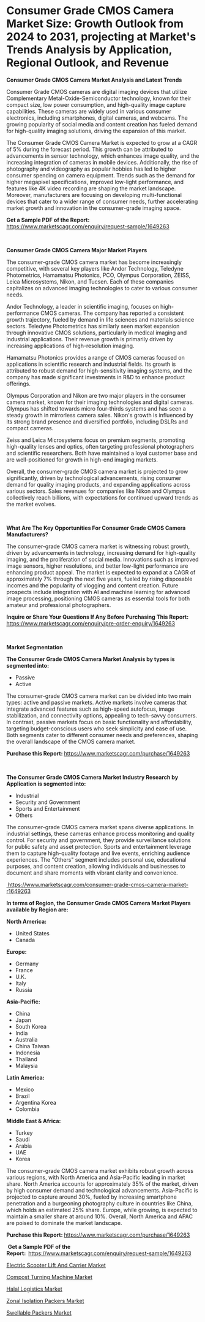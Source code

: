<p><h1>Consumer Grade CMOS Camera Market Size: Growth Outlook from 2024 to 2031, projecting at Market's Trends Analysis by Application, Regional Outlook, and Revenue</h1></p><p><strong>Consumer Grade CMOS Camera Market Analysis and Latest Trends</strong></p>
<p><p>Consumer Grade CMOS cameras are digital imaging devices that utilize Complementary Metal-Oxide-Semiconductor technology, known for their compact size, low power consumption, and high-quality image capture capabilities. These cameras are widely used in various consumer electronics, including smartphones, digital cameras, and webcams. The growing popularity of social media and content creation has fueled demand for high-quality imaging solutions, driving the expansion of this market.</p><p>The Consumer Grade CMOS Camera Market is expected to grow at a CAGR of 5% during the forecast period. This growth can be attributed to advancements in sensor technology, which enhances image quality, and the increasing integration of cameras in mobile devices. Additionally, the rise of photography and videography as popular hobbies has led to higher consumer spending on camera equipment. Trends such as the demand for higher megapixel specifications, improved low-light performance, and features like 4K video recording are shaping the market landscape. Moreover, manufacturers are focusing on developing multi-functional devices that cater to a wider range of consumer needs, further accelerating market growth and innovation in the consumer-grade imaging space.</p></p>
<p><strong>Get a Sample PDF of the Report:&nbsp;</strong> <a href="https://www.marketscagr.com/enquiry/request-sample/1649263?utm_campaign=1126&utm_medium=2&utm_source=Github&utm_content=ia&utm_term=19112024&utm_id=consumer-grade-cmos-camera">https://www.marketscagr.com/enquiry/request-sample/1649263</a></p>
<p>&nbsp;</p>
<p><strong>Consumer Grade CMOS Camera Major Market Players</strong></p>
<p><p>The consumer-grade CMOS camera market has become increasingly competitive, with several key players like Andor Technology, Teledyne Photometrics, Hamamatsu Photonics, PCO, Olympus Corporation, ZEISS, Leica Microsystems, Nikon, and Tucsen. Each of these companies capitalizes on advanced imaging technologies to cater to various consumer needs.</p><p>Andor Technology, a leader in scientific imaging, focuses on high-performance CMOS cameras. The company has reported a consistent growth trajectory, fueled by demand in life sciences and materials science sectors. Teledyne Photometrics has similarly seen market expansion through innovative CMOS solutions, particularly in medical imaging and industrial applications. Their revenue growth is primarily driven by increasing applications of high-resolution imaging.</p><p>Hamamatsu Photonics provides a range of CMOS cameras focused on applications in scientific research and industrial fields. Its growth is attributed to robust demand for high-sensitivity imaging systems, and the company has made significant investments in R&D to enhance product offerings.</p><p>Olympus Corporation and Nikon are two major players in the consumer camera market, known for their imaging technologies and digital cameras. Olympus has shifted towards micro four-thirds systems and has seen a steady growth in mirrorless camera sales. Nikon's growth is influenced by its strong brand presence and diversified portfolio, including DSLRs and compact cameras.</p><p>Zeiss and Leica Microsystems focus on premium segments, promoting high-quality lenses and optics, often targeting professional photographers and scientific researchers. Both have maintained a loyal customer base and are well-positioned for growth in high-end imaging markets.</p><p>Overall, the consumer-grade CMOS camera market is projected to grow significantly, driven by technological advancements, rising consumer demand for quality imaging products, and expanding applications across various sectors. Sales revenues for companies like Nikon and Olympus collectively reach billions, with expectations for continued upward trends as the market evolves.</p></p>
<p>&nbsp;</p>
<p><strong>What Are The Key Opportunities For Consumer Grade CMOS Camera Manufacturers?</strong></p>
<p><p>The consumer-grade CMOS camera market is witnessing robust growth, driven by advancements in technology, increasing demand for high-quality imaging, and the proliferation of social media. Innovations such as improved image sensors, higher resolutions, and better low-light performance are enhancing product appeal. The market is expected to expand at a CAGR of approximately 7% through the next five years, fueled by rising disposable incomes and the popularity of vlogging and content creation. Future prospects include integration with AI and machine learning for advanced image processing, positioning CMOS cameras as essential tools for both amateur and professional photographers.</p></p>
<p><strong>Inquire or Share Your Questions If Any Before Purchasing This Report:</strong> <a href="https://www.marketscagr.com/enquiry/pre-order-enquiry/1649263?utm_campaign=1126&utm_medium=2&utm_source=Github&utm_content=ia&utm_term=19112024&utm_id=consumer-grade-cmos-camera">https://www.marketscagr.com/enquiry/pre-order-enquiry/1649263</a></p>
<p>&nbsp;</p>
<p><strong>Market Segmentation</strong></p>
<p><strong>The Consumer Grade CMOS Camera Market Analysis by types is segmented into:</strong></p>
<p><ul><li>Passive</li><li>Active</li></ul></p>
<p><p>The consumer-grade CMOS camera market can be divided into two main types: active and passive markets. Active markets involve cameras that integrate advanced features such as high-speed autofocus, image stabilization, and connectivity options, appealing to tech-savvy consumers. In contrast, passive markets focus on basic functionality and affordability, targeting budget-conscious users who seek simplicity and ease of use. Both segments cater to different consumer needs and preferences, shaping the overall landscape of the CMOS camera market.</p></p>
<p><strong>Purchase this Report:&nbsp;</strong><a href="https://www.marketscagr.com/purchase/1649263?utm_campaign=1126&utm_medium=2&utm_source=Github&utm_content=ia&utm_term=19112024&utm_id=consumer-grade-cmos-camera">https://www.marketscagr.com/purchase/1649263</a></p>
<p>&nbsp;</p>
<p><strong>The Consumer Grade CMOS Camera Market Industry Research by Application is segmented into:</strong></p>
<p><ul><li>Industrial</li><li>Security and Government</li><li>Sports and Entertainment</li><li>Others</li></ul></p>
<p><p>The consumer-grade CMOS camera market spans diverse applications. In industrial settings, these cameras enhance process monitoring and quality control. For security and government, they provide surveillance solutions for public safety and asset protection. Sports and entertainment leverage them to capture high-quality footage and live events, enriching audience experiences. The "Others" segment includes personal use, educational purposes, and content creation, allowing individuals and businesses to document and share moments with vibrant clarity and convenience.</p></p>
<p><a href="https://www.marketscagr.com/consumer-grade-cmos-camera-market-r1649263?utm_campaign=1126&utm_medium=2&utm_source=Github&utm_content=ia&utm_term=19112024&utm_id=consumer-grade-cmos-camera">&nbsp;https://www.marketscagr.com/consumer-grade-cmos-camera-market-r1649263</a></p>
<p><strong>In terms of Region, the Consumer Grade CMOS Camera Market Players available by Region are:</strong></p>
<p>
    <p> <strong> North America: </strong>
        <ul>
            <li>United States</li>
            <li>Canada</li>
        </ul>
        </p> 
    <p> <strong> Europe: </strong>
        <ul>
            <li>Germany</li>
            <li>France</li>
            <li>U.K.</li>
            <li>Italy</li>
            <li>Russia</li>
        </ul>
        </p> 
    <p> <strong> Asia-Pacific: </strong>
        <ul>
            <li>China</li>
            <li>Japan</li>
            <li>South Korea</li>
            <li>India</li>
            <li>Australia</li>
            <li>China Taiwan</li>
            <li>Indonesia</li>
            <li>Thailand</li>
            <li>Malaysia</li>
        </ul>
        </p> 
    <p> <strong> Latin America: </strong>
        <ul>
            <li>Mexico</li>
            <li>Brazil</li>
            <li>Argentina Korea</li>
            <li>Colombia</li>
        </ul>
        </p> 
    <p> <strong> Middle East & Africa: </strong>
        <ul>
            <li>Turkey</li>
            <li>Saudi</li>
            <li>Arabia</li>
            <li>UAE</li>
            <li>Korea</li>
        </ul>
    </p>
    </p>
<p><p>The consumer-grade CMOS camera market exhibits robust growth across various regions, with North America and Asia-Pacific leading in market share. North America accounts for approximately 35% of the market, driven by high consumer demand and technological advancements. Asia-Pacific is projected to capture around 30%, fueled by increasing smartphone penetration and a burgeoning photography culture in countries like China, which holds an estimated 25% share. Europe, while growing, is expected to maintain a smaller share at around 10%. Overall, North America and APAC are poised to dominate the market landscape.</p></p>
<p><strong>Purchase this Report: </strong><a href="https://www.marketscagr.com/purchase/1649263?utm_campaign=1126&utm_medium=2&utm_source=Github&utm_content=ia&utm_term=19112024&utm_id=consumer-grade-cmos-camera">https://www.marketscagr.com/purchase/1649263</a></p>
<p>&nbsp;<strong>Get a Sample PDF of the Report:&nbsp;&nbsp;</strong><a href="https://www.marketscagr.com/enquiry/request-sample/1649263?utm_campaign=1126&utm_medium=2&utm_source=Github&utm_content=ia&utm_term=19112024&utm_id=consumer-grade-cmos-camera">https://www.marketscagr.com/enquiry/request-sample/1649263</a></p>
<p><strong></strong></p>
<p><p><a href="https://issuu.com/reportprime-2/docs/electric-scooter-lift-and-carrier-m_43d7b3fd020b13?utm_campaign=1126&utm_medium=2&utm_source=Github&utm_content=ia&utm_term=19112024&utm_id=consumer-grade-cmos-camera">Electric Scooter Lift And Carrier Market</a></p><p><a href="https://www.linkedin.com/pulse/global-compost-turning-machine-industry-analysis-share-kdlof?utm_campaign=1126&utm_medium=2&utm_source=Github&utm_content=ia&utm_term=19112024&utm_id=consumer-grade-cmos-camera">Compost Turning Machine Market</a></p><p><a href="https://issuu.com/reportprime-2/docs/halal-logistics-market-size-2030.pp_3874e52b1fedfe?utm_campaign=1126&utm_medium=2&utm_source=Github&utm_content=ia&utm_term=19112024&utm_id=consumer-grade-cmos-camera">Halal Logistics Market</a></p><p><a href="https://www.linkedin.com/pulse/zonal-isolation-packers-market-opportunities-emerging-global-hhhsf?utm_campaign=1126&utm_medium=2&utm_source=Github&utm_content=ia&utm_term=19112024&utm_id=consumer-grade-cmos-camera">Zonal Isolation Packers Market</a></p><p><a href="https://www.linkedin.com/pulse/swellable-packers-market-global-insights-sales-trends-2024-j26af?utm_campaign=1126&utm_medium=2&utm_source=Github&utm_content=ia&utm_term=19112024&utm_id=consumer-grade-cmos-camera">Swellable Packers Market</a></p></p>